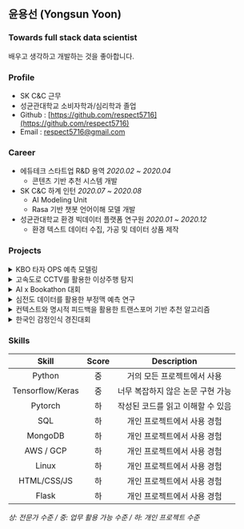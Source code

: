 ## 윤용선 (Yongsun Yoon)


### Towards full stack data scientist
배우고 생각하고 개발하는 것을 좋아합니다.


### Profile
- SK C&C 근무 
- 성균관대학교 소비자학과/심리학과 졸업
- Github : [https://github.com/respect5716](https://github.com/respect5716)
- Email : [respect5716@gmail.com](mailto:respect5716@gmail.com)


### Career
- 에듀테크 스타트업 R&D 용역 *2020.02 ~ 2020.04*
  - 콘텐츠 기반 추천 시스템 개발
- SK C&C 하계 인턴 *2020.07 ~ 2020.08*
  - AI Modeling Unit
  - Rasa 기반 챗봇 언어이해 모델 개발
- 성균관대학교 환경 빅데이터 플랫폼 연구원 *2020.01 ~ 2020.12*
  - 환경 텍스트 데이터 수집, 가공 및 데이터 상품 제작


### Projects
<details>
<summary>KBO 타자 OPS 예측 모델링</summary>

- Ridge Regression
- 2019년 2월 ~ 2019년 3월
- with [안성진](https://github.com/SDSTony), [오한석](https://github.com/hanseokOh)
- [DACON <KBO 타자 OPS 예측 모델링> 3위](https://dacon.io/competitions/official/62540/overview/)
</details>


<details>
<summary>고속도로 CCTV를 활용한 이상주행 탐지</summary>

- Convolutional LSTM Auto Encoder
- 2019년 3월 ~ 2019년 7월
- with [오한석](https://github.com/hanseokOh), 왕종욱, 채호정, 허유정
- 교내 대회 대상
</details>


<details>
<summary>AI x Bookathon 대회</summary>

-  에세이 작성 AI 모델 개발
  - GPT-2
- 2019년 11월
- with [안성진](https://github.com/SDSTony), [오한석](https://github.com/hanseokOh)
- 교내 대회 장려상
</details>


<details>
<summary>심전도 데이터를 활용한 부정맥 예측 연구</summary>
 
- 2D array 변환을 통한 효율적인 부정맥 예측 알고리즘 개발
- 2019년 7월 ~ 2019년 12월
- 지도교수: [김재광](https://sites.google.com/view/skku-milab/members/faculty?authuser=0)
- 한국지능시스템학회 2020년 춘계학술대회 우수 논문상
</details>


<details>
<summary>컨텍스트와 명시적 피드백을 활용한 트랜스포머 기반 추천 알고리즘</summary>
 
- Context 정보와 Explicit feedback 정보를 각각 Context Embedding, Multi-task learning을 통해 활용하는 모델 개발
- 2019년 7월 ~ 2019년 12월
- 지도교수: [김재광](https://sites.google.com/view/skku-milab/members/faculty?authuser=0)
- 한국지능시스템학회 2020년 춘계학술대회 발표
- 한국지능시스템학회 논문지 등재, [link](https://www.kci.go.kr/kciportal/ci/sereArticleSearch/ciSereArtiView.kci?sereArticleSearchBean.artiId=ART002690286)
</details>


<details>
<summary>한국인 감정인식 경진대회</summary>

- 짧은 영화 영상을 보고 Arousal, Valence, Stress 예측
  - pretrained VGG, Multi-branch layer
- 2020년 10월 ~ 2020년 12월
- with [김유정](https://github.com/Yyyyyjkim)
- [전남대학교 인공지능융합연구소 <제2회 한국인 감정인식 경진대회> 은상](https://www.kaggle.com/c/2020kerc/overview)
</details>


### Skills
| Skill | Score | Description |
| :---: | :---: | :---: |
| Python | 중 | 거의 모든 프로젝트에서 사용 |
| Tensorflow/Keras | 중 | 너무 복잡하지 않은 논문 구현 가능 |
| Pytorch | 하 | 작성된 코드를 읽고 이해할 수 있음 |
| SQL | 하 | 개인 프로젝트에서 사용 경험 |
| MongoDB | 하 | 개인 프로젝트에서 사용 경험 |
| AWS / GCP | 하 | 개인 프로젝트에서 사용 경험 |
| Linux | 하 | 개인 프로젝트에서 사용 경험 |
| HTML/CSS/JS | 하 | 개인 프로젝트에서 사용 경험 |
| Flask | 하 | 개인 프로젝트에서 사용 경험 |

*상: 전문가 수준 / 중: 업무 활용 가능 수준 / 하: 개인 프로젝트 수준*
